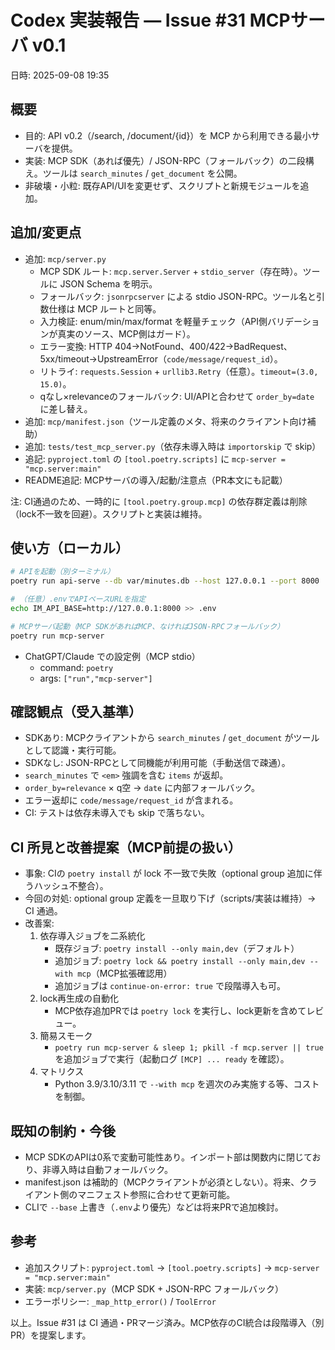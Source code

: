 # Codex 実装報告 — Issue #31 MCPサーバ v0.1

日時: 2025-09-08 19:35

## 概要
- 目的: API v0.2（/search, /document/{id}）を MCP から利用できる最小サーバを提供。
- 実装: MCP SDK（あれば優先）/ JSON-RPC（フォールバック）の二段構え。ツールは `search_minutes` / `get_document` を公開。
- 非破壊・小粒: 既存API/UIを変更せず、スクリプトと新規モジュールを追加。

## 追加/変更点
- 追加: `mcp/server.py`
  - MCP SDK ルート: `mcp.server.Server` + `stdio_server`（存在時）。ツールに JSON Schema を明示。
  - フォールバック: `jsonrpcserver` による stdio JSON-RPC。ツール名と引数仕様は MCP ルートと同等。
  - 入力検証: enum/min/max/format を軽量チェック（API側バリデーションが真実のソース、MCP側はガード）。
  - エラー変換: HTTP 404→NotFound、400/422→BadRequest、5xx/timeout→UpstreamError（`code/message/request_id`）。
  - リトライ: `requests.Session` + `urllib3.Retry`（任意）。`timeout=(3.0, 15.0)`。
  - qなし×relevanceのフォールバック: UI/APIと合わせて `order_by=date` に差し替え。
- 追加: `mcp/manifest.json`（ツール定義のメタ、将来のクライアント向け補助）
- 追加: `tests/test_mcp_server.py`（依存未導入時は `importorskip` で skip）
- 追記: `pyproject.toml` の `[tool.poetry.scripts]` に `mcp-server = "mcp.server:main"`
- README追記: MCPサーバの導入/起動/注意点（PR本文にも記載）

注: CI通過のため、一時的に `[tool.poetry.group.mcp]` の依存群定義は削除（lock不一致を回避）。スクリプトと実装は維持。

## 使い方（ローカル）
```bash
# APIを起動（別ターミナル）
poetry run api-serve --db var/minutes.db --host 127.0.0.1 --port 8000

# （任意）.envでAPIベースURLを指定
echo IM_API_BASE=http://127.0.0.1:8000 >> .env

# MCPサーバ起動（MCP SDKがあればMCP、なければJSON-RPCフォールバック）
poetry run mcp-server
```
- ChatGPT/Claude での設定例（MCP stdio）
  - command: `poetry`
  - args: `["run","mcp-server"]`

## 確認観点（受入基準）
- SDKあり: MCPクライアントから `search_minutes` / `get_document` がツールとして認識・実行可能。
- SDKなし: JSON-RPCとして同機能が利用可能（手動送信で疎通）。
- `search_minutes` で `<em>` 強調を含む `items` が返却。
- `order_by=relevance` × q空 → `date` に内部フォールバック。
- エラー返却に `code/message/request_id` が含まれる。
- CI: テストは依存未導入でも skip で落ちない。

## CI 所見と改善提案（MCP前提の扱い）
- 事象: CIの `poetry install` が lock 不一致で失敗（optional group 追加に伴うハッシュ不整合）。
- 今回の対処: optional group 定義を一旦取り下げ（scripts/実装は維持）→ CI 通過。
- 改善案:
  1) 依存導入ジョブを二系統化
     - 既存ジョブ: `poetry install --only main,dev`（デフォルト）
     - 追加ジョブ: `poetry lock && poetry install --only main,dev --with mcp`（MCP拡張確認用）
     - 追加ジョブは `continue-on-error: true` で段階導入も可。
  2) lock再生成の自動化
     - MCP依存追加PRでは `poetry lock` を実行し、lock更新を含めてレビュー。
  3) 簡易スモーク
     - `poetry run mcp-server & sleep 1; pkill -f mcp.server || true` を追加ジョブで実行（起動ログ `[MCP] ... ready` を確認）。
  4) マトリクス
     - Python 3.9/3.10/3.11 で `--with mcp` を週次のみ実施する等、コストを制御。

## 既知の制約・今後
- MCP SDKのAPIは0系で変動可能性あり。インポート部は関数内に閉じており、非導入時は自動フォールバック。
- manifest.json は補助的（MCPクライアントが必須としない）。将来、クライアント側のマニフェスト参照に合わせて更新可能。
- CLIで `--base` 上書き（`.env`より優先）などは将来PRで追加検討。

## 参考
- 追加スクリプト: `pyproject.toml` → `[tool.poetry.scripts]` → `mcp-server = "mcp.server:main"`
- 実装: `mcp/server.py`（MCP SDK + JSON-RPC フォールバック）
- エラーポリシー: `_map_http_error()` / `ToolError`

以上。Issue #31 は CI 通過・PRマージ済み。MCP依存のCI統合は段階導入（別PR）を提案します。
